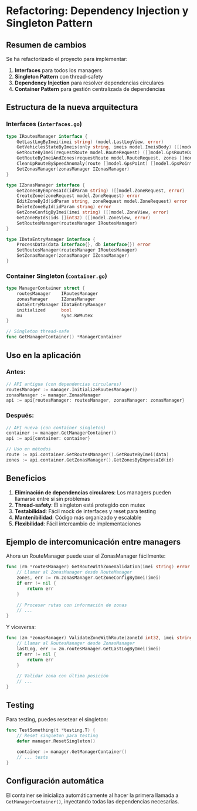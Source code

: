 # Refactoring: Dependency Injection y Singleton Pattern

## Resumen de cambios

Se ha refactorizado el proyecto para implementar:

1. **Interfaces** para todos los managers
2. **Singleton Pattern** con thread-safety
3. **Dependency Injection** para resolver dependencias circulares
4. **Container Pattern** para gestión centralizada de dependencias

## Estructura de la nueva arquitectura

### Interfaces (`interfaces.go`)
```go
type IRoutesManager interface {
    GetLastLogByImei(imei string) (model.LastLogView, error)
    GetVehiclesStateByImeis(only string, imeis model.ImeisBody) ([]model.StateLogView, error)
    GetRouteByImei(requestRoute model.RouteRequest) ([]model.GpsRouteData, error)
    GetRouteByImeiAndZones(requestRoute model.RouteRequest, zones []model.ZoneView) ([]model.GpsRouteData, error)
    CleanUpRouteBySpeedAnomaly(route []model.GpsPoint) []model.GpsPoint
    SetZonasManager(zonasManager IZonasManager)
}

type IZonasManager interface {
    GetZonesByEmpresaId(idParam string) ([]model.ZoneRequest, error)
    CreateZone(zoneRequest model.ZoneRequest) error
    EditZoneById(idParam string, zoneRequest model.ZoneRequest) error
    DeleteZoneById(idParam string) error
    GetZoneConfigByImei(imei string) ([]model.ZoneView, error)
    GetZoneByIds(ids []int32) ([]model.ZoneView, error)
    SetRoutesManager(routesManager IRoutesManager)
}

type IDataEntryManager interface {
    ProcessData(data interface{}, db interface{}) error
    SetRoutesManager(routesManager IRoutesManager)
    SetZonasManager(zonasManager IZonasManager)
}
```

### Container Singleton (`container.go`)
```go
type ManagerContainer struct {
    routesManager    IRoutesManager
    zonasManager     IZonasManager
    dataEntryManager IDataEntryManager
    initialized      bool
    mu               sync.RWMutex
}

// Singleton thread-safe
func GetManagerContainer() *ManagerContainer
```

## Uso en la aplicación

### Antes:
```go
// API antigua (con dependencias circulares)
routesManager := manager.InitializeRoutesManager()
zonasManager := manager.ZonasManager
api := api{routesManager: routesManager, zonasManager: zonasManager}
```

### Después:
```go
// API nueva (con container singleton)
container := manager.GetManagerContainer()
api := api{container: container}

// Uso en métodos
route := api.container.GetRoutesManager().GetRouteByImei(data)
zones := api.container.GetZonasManager().GetZonesByEmpresaId(id)
```

## Beneficios

1. **Eliminación de dependencias circulares**: Los managers pueden llamarse entre sí sin problemas
2. **Thread-safety**: El singleton está protegido con mutex
3. **Testabilidad**: Fácil mock de interfaces y reset para testing
4. **Mantenibilidad**: Código más organizado y escalable
5. **Flexibilidad**: Fácil intercambio de implementaciones

## Ejemplo de intercomunicación entre managers

Ahora un RouteManager puede usar el ZonasManager fácilmente:

```go
func (rm *routesManager) GetRouteWithZoneValidation(imei string) error {
    // Llamar al ZonasManager desde RouteManager
    zones, err := rm.zonasManager.GetZoneConfigByImei(imei)
    if err != nil {
        return err
    }
    
    // Procesar rutas con información de zonas
    // ...
}
```

Y viceversa:

```go
func (zm *zonasManager) ValidateZoneWithRoute(zoneId int32, imei string) error {
    // Llamar al RoutesManager desde ZonasManager
    lastLog, err := zm.routesManager.GetLastLogByImei(imei)
    if err != nil {
        return err
    }
    
    // Validar zona con última posición
    // ...
}
```

## Testing

Para testing, puedes resetear el singleton:

```go
func TestSomething(t *testing.T) {
    // Reset singleton para testing
    defer manager.ResetSingleton()
    
    container := manager.GetManagerContainer()
    // ... tests
}
```

## Configuración automática

El container se inicializa automáticamente al hacer la primera llamada a `GetManagerContainer()`, inyectando todas las dependencias necesarias.
